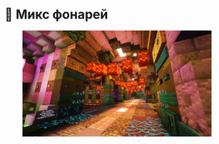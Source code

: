 # 💊 Микс фонарей

<figure><img src="../../.gitbook/assets/2024-04-02_11.31.50 (2).webp" alt=""><figcaption></figcaption></figure>

